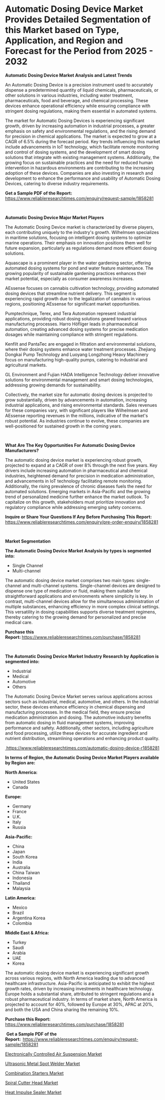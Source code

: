 <p><h1>Automatic Dosing Device Market Provides Detailed Segmentation of this Market based on Type, Application, and Region and Forecast for the Period from 2025 - 2032</h1></p><p><strong>Automatic Dosing Device Market Analysis and Latest Trends</strong></p>
<p><p>An Automatic Dosing Device is a precision instrument used to accurately dispense a predetermined quantity of liquid chemicals, pharmaceuticals, or other solutions in various industries, including water treatment, pharmaceuticals, food and beverage, and chemical processing. These devices enhance operational efficiency while ensuring compliance with stringent dosing regulations, making them essential in automated systems.</p><p>The market for Automatic Dosing Devices is experiencing significant growth, driven by increasing automation in industrial processes, a greater emphasis on safety and environmental regulations, and the rising demand for precision in chemical applications. The market is expected to grow at a CAGR of 6.5% during the forecast period. Key trends influencing this market include advancements in IoT technology, which facilitate remote monitoring and control of dosing systems, and the development of smart dosing solutions that integrate with existing management systems. Additionally, the growing focus on sustainable practices and the need for reduced human intervention in hazardous environments are contributing to the increasing adoption of these devices. Companies are also investing in research and development to enhance the performance and usability of Automatic Dosing Devices, catering to diverse industry requirements.</p></p>
<p><strong>Get a Sample PDF of the Report:&nbsp;</strong> <a href="https://www.reliableresearchtimes.com/enquiry/request-sample/1858281?utm_campaign=2221&utm_medium=2&utm_source=Github&utm_content=ia&utm_term=28022025&utm_id=automatic-dosing-device">https://www.reliableresearchtimes.com/enquiry/request-sample/1858281</a></p>
<p>&nbsp;</p>
<p><strong>Automatic Dosing Device Major Market Players</strong></p>
<p><p>The Automatic Dosing Device market is characterized by diverse players, each contributing uniquely to the industry's growth. Wilhelmsen specializes in maritime solutions, focusing on intelligent dosing systems to optimize marine operations. Their emphasis on innovation positions them well for future expansion, particularly as regulations demand more efficient dosing solutions.</p><p>Aquascape is a prominent player in the water gardening sector, offering automated dosing systems for pond and water feature maintenance. The growing popularity of sustainable gardening practices enhances their market potential, especially as consumer awareness increases.</p><p>AEssense focuses on cannabis cultivation technology, providing automated dosing devices that streamline nutrient delivery. This segment is experiencing rapid growth due to the legalization of cannabis in various regions, positioning AEssense for significant market opportunities.</p><p>Pumptechnique, Terex, and Tera Automation represent industrial applications, providing robust dosing solutions geared toward various manufacturing processes. Harro Höfliger leads in pharmaceutical automation, creating advanced dosing systems for precise medication dosages while maintaining compliance with stringent regulations.</p><p>Kenfilt and PantaTec are engaged in filtration and environmental solutions, where their dosing systems enhance water treatment processes. Zhejiang Dongkai Pump Technology and Luoyang Longzhong Heavy Machinery focus on manufacturing high-quality pumps, catering to industrial and agricultural markets.</p><p>GL Environment and Fujian HADA Intelligence Technology deliver innovative solutions for environmental management and smart dosing technologies, addressing growing demands for sustainability.</p><p>Collectively, the market size for automatic dosing devices is projected to grow substantially, driven by advancements in automation, increasing industrial applications, and rising environmental standards. Sales revenues for these companies vary, with significant players like Wilhelmsen and AEssense reporting revenues in the millions, indicative of the market's robust potential. As industries continue to evolve, these companies are well-positioned for sustained growth in the coming years.</p></p>
<p>&nbsp;</p>
<p><strong>What Are The Key Opportunities For Automatic Dosing Device Manufacturers?</strong></p>
<p><p>The automatic dosing device market is experiencing robust growth, projected to expand at a CAGR of over 8% through the next five years. Key drivers include increasing automation in pharmaceutical and chemical industries, heightened demand for precision in medication administration, and advancements in IoT technology facilitating remote monitoring. Additionally, the rising prevalence of chronic diseases fuels the need for automated solutions. Emerging markets in Asia-Pacific and the growing trend of personalized medicine further enhance the market outlook. To capitalize on this growth, stakeholders must prioritize innovation and regulatory compliance while addressing emerging safety concerns.</p></p>
<p><strong>Inquire or Share Your Questions If Any Before Purchasing This Report:</strong> <a href="https://www.reliableresearchtimes.com/enquiry/pre-order-enquiry/1858281?utm_campaign=2221&utm_medium=2&utm_source=Github&utm_content=ia&utm_term=28022025&utm_id=automatic-dosing-device">https://www.reliableresearchtimes.com/enquiry/pre-order-enquiry/1858281</a></p>
<p>&nbsp;</p>
<p><strong>Market Segmentation</strong></p>
<p><strong>The Automatic Dosing Device Market Analysis by types is segmented into:</strong></p>
<p><ul><li>Single Channel</li><li>Multi-channel</li></ul></p>
<p><p>The automatic dosing device market comprises two main types: single-channel and multi-channel systems. Single-channel devices are designed to dispense one type of medication or fluid, making them suitable for straightforward applications and environments where simplicity is key. In contrast, multi-channel devices allow for the simultaneous administration of multiple substances, enhancing efficiency in more complex clinical settings. This versatility in dosing capabilities supports diverse treatment regimens, thereby catering to the growing demand for personalized and precise medical care.</p></p>
<p><strong>Purchase this Report:&nbsp;</strong><a href="https://www.reliableresearchtimes.com/purchase/1858281?utm_campaign=2221&utm_medium=2&utm_source=Github&utm_content=ia&utm_term=28022025&utm_id=automatic-dosing-device">https://www.reliableresearchtimes.com/purchase/1858281</a></p>
<p>&nbsp;</p>
<p><strong>The Automatic Dosing Device Market Industry Research by Application is segmented into:</strong></p>
<p><ul><li>Industrial</li><li>Medical</li><li>Automotive</li><li>Others</li></ul></p>
<p><p>The Automatic Dosing Device Market serves various applications across sectors such as industrial, medical, automotive, and others. In the industrial sector, these devices enhance efficiency in chemical dispensing and manufacturing processes. In the medical field, they ensure precise medication administration and dosing. The automotive industry benefits from automatic dosing in fluid management systems, improving performance and safety. Additionally, other sectors, including agriculture and food processing, utilize these devices for accurate ingredient and nutrient distribution, streamlining operations and enhancing product quality.</p></p>
<p><a href="https://www.reliableresearchtimes.com/automatic-dosing-device-r1858281?utm_campaign=2221&utm_medium=2&utm_source=Github&utm_content=ia&utm_term=28022025&utm_id=automatic-dosing-device">&nbsp;https://www.reliableresearchtimes.com/automatic-dosing-device-r1858281</a></p>
<p><strong>In terms of Region, the Automatic Dosing Device Market Players available by Region are:</strong></p>
<p>
    <p> <strong> North America: </strong>
        <ul>
            <li>United States</li>
            <li>Canada</li>
        </ul>
        </p> 
    <p> <strong> Europe: </strong>
        <ul>
            <li>Germany</li>
            <li>France</li>
            <li>U.K.</li>
            <li>Italy</li>
            <li>Russia</li>
        </ul>
        </p> 
    <p> <strong> Asia-Pacific: </strong>
        <ul>
            <li>China</li>
            <li>Japan</li>
            <li>South Korea</li>
            <li>India</li>
            <li>Australia</li>
            <li>China Taiwan</li>
            <li>Indonesia</li>
            <li>Thailand</li>
            <li>Malaysia</li>
        </ul>
        </p> 
    <p> <strong> Latin America: </strong>
        <ul>
            <li>Mexico</li>
            <li>Brazil</li>
            <li>Argentina Korea</li>
            <li>Colombia</li>
        </ul>
        </p> 
    <p> <strong> Middle East & Africa: </strong>
        <ul>
            <li>Turkey</li>
            <li>Saudi</li>
            <li>Arabia</li>
            <li>UAE</li>
            <li>Korea</li>
        </ul>
    </p>
    </p>
<p><p>The automatic dosing device market is experiencing significant growth across various regions, with North America leading due to advanced healthcare infrastructure. Asia-Pacific is anticipated to exhibit the highest growth rates, driven by increasing investments in healthcare technology. Europe holds a substantial share, attributed to stringent regulations and a robust pharmaceutical industry. In terms of market share, North America is projected to account for 40%, followed by Europe at 30%, APAC at 20%, and both the USA and China sharing the remaining 10%.</p></p>
<p><strong>Purchase this Report: </strong><a href="https://www.reliableresearchtimes.com/purchase/1858281?utm_campaign=2221&utm_medium=2&utm_source=Github&utm_content=ia&utm_term=28022025&utm_id=automatic-dosing-device">https://www.reliableresearchtimes.com/purchase/1858281</a></p>
<p>&nbsp;<strong>Get a Sample PDF of the Report:&nbsp;&nbsp;</strong><a href="https://www.reliableresearchtimes.com/enquiry/request-sample/1858281?utm_campaign=2221&utm_medium=2&utm_source=Github&utm_content=ia&utm_term=28022025&utm_id=automatic-dosing-device">https://www.reliableresearchtimes.com/enquiry/request-sample/1858281</a></p>
<p><strong></strong></p>
<p><p><a href="https://github.com/oliveroste6/Market-Research-Report-List-1/blob/main/electronically-controlled-air-suspension-market.md?utm_campaign=2221&utm_medium=2&utm_source=Github&utm_content=ia&utm_term=28022025&utm_id=automatic-dosing-device">Electronically Controlled Air Suspension Market</a></p><p><a href="https://github.com/NargisHussain432/Market-Research-Report-List-1/blob/main/ultrasonic-metal-spot-welder-market.md?utm_campaign=2221&utm_medium=2&utm_source=Github&utm_content=ia&utm_term=28022025&utm_id=automatic-dosing-device">Ultrasonic Metal Spot Welder Market</a></p><p><a href="https://github.com/sherikacas30/Market-Research-Report-List-1/blob/main/combination-starters-market.md?utm_campaign=2221&utm_medium=2&utm_source=Github&utm_content=ia&utm_term=28022025&utm_id=automatic-dosing-device">Combination Starters Market</a></p><p><a href="https://github.com/angelajermaine/Market-Research-Report-List-6/blob/main/spiral-cutter-head-market.md?utm_campaign=2221&utm_medium=2&utm_source=Github&utm_content=ia&utm_term=28022025&utm_id=automatic-dosing-device">Spiral Cutter Head Market</a></p><p><a href="https://github.com/FahadAhmed223/Market-Research-Report-List-1/blob/main/heat-impulse-sealer-market.md?utm_campaign=2221&utm_medium=2&utm_source=Github&utm_content=ia&utm_term=28022025&utm_id=automatic-dosing-device">Heat Impulse Sealer Market</a></p></p>